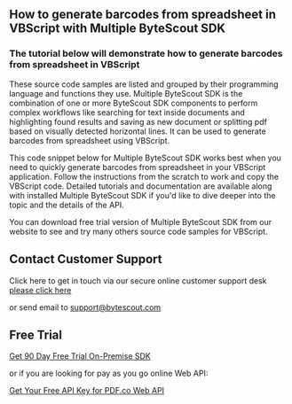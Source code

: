 ## How to generate barcodes from spreadsheet in VBScript with Multiple ByteScout SDK

### The tutorial below will demonstrate how to generate barcodes from spreadsheet in VBScript

These source code samples are listed and grouped by their programming language and functions they use. Multiple ByteScout SDK is the combination of one or more ByteScout SDK components to perform complex workflows like searching for text inside documents and highlighting found results and saving as new document or splitting pdf based on visually detected horizontal lines. It can be used to generate barcodes from spreadsheet using VBScript.

This code snippet below for Multiple ByteScout SDK works best when you need to quickly generate barcodes from spreadsheet in your VBScript application. Follow the instructions from the scratch to work and copy the VBScript code. Detailed tutorials and documentation are available along with installed Multiple ByteScout SDK if you'd like to dive deeper into the topic and the details of the API.

You can download free trial version of Multiple ByteScout SDK from our website to see and try many others source code samples for VBScript.

## Contact Customer Support

Click here to get in touch via our secure online customer support desk [please click here](https://bytescout.zendesk.com/hc/en-us/requests/new?subject=Multiple%20ByteScout%20SDK%20Question)

or send email to [support@bytescout.com](mailto:support@bytescout.com?subject=Multiple%20ByteScout%20SDK%20Question) 

## Free Trial

[Get 90 Day Free Trial On-Premise SDK](https://bytescout.com/download/web-installer?utm_source=github-readme)

or if you are looking for pay as you go online Web API:

[Get Your Free API Key for PDF.co Web API](https://pdf.co/documentation/api?utm_source=github-readme)